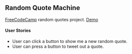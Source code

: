 ## Random Quote Machine
[FreeCodeCamp](http://freecodecamp.com) random quotes project. [Demo](http://codepen.io/mtendotnet/full/bEEovp/)

#### User Stories
- User can click a button to show me a new random quote.
- User can press a button to tweet out a quote.
